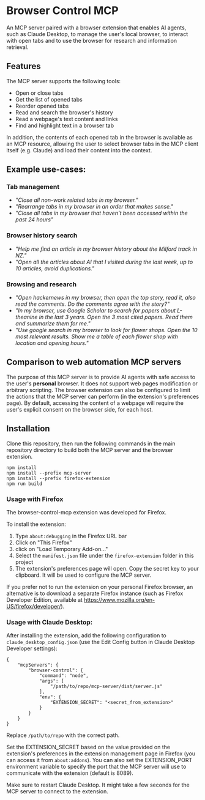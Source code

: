 # Browser Control MCP

An MCP server paired with a browser extension that enables AI agents, such as Claude Desktop, to manage the user's local browser, to interact with open tabs and to use the browser for research and information retrieval.

## Features

The MCP server supports the following tools:
- Open or close tabs
- Get the list of opened tabs
- Reorder opened tabs
- Read and search the browser's history
- Read a webpage's text content and links
- Find and highlight text in a browser tab

In addition, the contents of each opened tab in the browser is available as an MCP resource, allowing the user
to select browser tabs in the MCP client itself (e.g. Claude) and load their content into the context.

## Example use-cases:

### Tab management
- *"Close all non-work related tabs in my browser."*
- *"Rearrange tabs in my browser in an order that makes sense."*
- *"Close all tabs in my browser that haven't been accessed within the past 24 hours"*

### Browser history search
- *"Help me find an article in my browser history about the Milford track in NZ."*
- *"Open all the articles about AI that I visited during the last week, up to 10 articles, avoid duplications."*

### Browsing and research 
- *"Open hackernews in my browser, then open the top story, read it, also read the comments. Do the comments agree with the story?"*
- *"In my browser, use Google Scholar to search for papers about L-theanine in the last 3 years. Open the 3 most cited papers. Read them and summarize them for me."*
- *"Use google search in my browser to look for flower shops. Open the 10 most relevant results. Show me a table of each flower shop with location and opening hours."*

## Comparison to web automation MCP servers

The purpose of this MCP server is to provide AI agents with safe access to the user's **personal** browser. It does not support web pages modification or arbitrary scripting. The browser extension can also be configured to limit the actions that the MCP server can perform (in the extension's preferences page). By default, accessing the content of a webpage will require the user's explicit consent on the browser side, for each host.

## Installation

Clone this repository, then run the following commands in the main repository directory to build both the MCP server and the browser extension.
```
npm install
npm install --prefix mcp-server
npm install --prefix firefox-extension
npm run build
```

### Usage with Firefox

The browser-control-mcp extension was developed for Firefox.

To install the extension:

1. Type `about:debugging` in the Firefox URL bar
2. Click on "This Firefox"
3. click on "Load Temporary Add-on..."
4. Select the `manifest.json` file under the `firefox-extension` folder in this project
5. The extension's preferences page will open. Copy the secret key to your clipboard. It will be used to configure the MCP server.

If you prefer not to run the extension on your personal Firefox browser, an alternative is to download a separate Firefox instance (such as Firefox Developer Edition, available at https://www.mozilla.org/en-US/firefox/developer/).


### Usage with Claude Desktop:

After installing the extension, add the following configuration to `claude_desktop_config.json` (use the Edit Config button in Claude Desktop Developer settings):
```
{
    "mcpServers": {
        "browser-control": {
            "command": "node",
            "args": [
                "/path/to/repo/mcp-server/dist/server.js"
            ],
            "env": {
                "EXTENSION_SECRET": "<secret_from_extension>"
            }
        }
    }
}
```
Replace `/path/to/repo` with the correct path.

Set the EXTENSION_SECRET based on the value provided on the extension's preferences in the extension management page in Firefox (you can access it from `about:addons`). You can also set the EXTENSION_PORT environment variable to specify the port that the MCP server will use to communicate with the extension (default is 8089).

Make sure to restart Claude Desktop. It might take a few seconds for the MCP server to connect to the extension.

